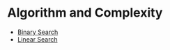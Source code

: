 # Algorithm and Complexity 

- [Binary Search](https://github.com/RashikaKarki/Algorithm-and-Complexity/tree/master/BinarySearch)
- [Linear Search](https://github.com/RashikaKarki/Algorithm-and-Complexity/tree/master/LinearSearch)
